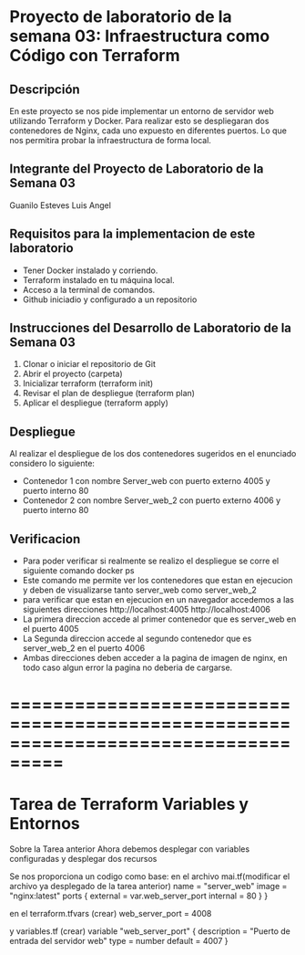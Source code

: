 # Proyecto de laboratorio de la semana 03: Infraestructura como Código con Terraform

## Descripción

En este proyecto se nos pide implementar un entorno de servidor web utilizando Terraform y Docker.
Para realizar esto se despliegaran dos contenedores de Nginx, cada uno expuesto en diferentes puertos.
Lo que nos permitira probar la infraestructura de forma local.

## Integrante del Proyecto de Laboratorio de la Semana 03

Guanilo Esteves Luis Angel

## Requisitos para la implementacion de este laboratorio

- Tener Docker instalado y corriendo.
- Terraform instalado en tu máquina local.
- Acceso a la terminal de comandos.
- Github iniciadio y configurado a un repositorio

## Instrucciones del Desarrollo de Laboratorio de la Semana 03

1. Clonar o iniciar el repositorio de Git
2. Abrir el proyecto (carpeta)
3. Inicializar terraform (terraform init)
4. Revisar el plan de despliegue (terraform plan)
5. Aplicar el despliegue (terraform apply)

## Despliegue
Al realizar el despliegue de los dos contenedores sugeridos en el enunciado considero lo siguiente:
- Contenedor 1 con nombre Server_web con puerto externo 4005 y puerto interno 80
- Contenedor 2 con nombre Server_web_2 con puerto externo 4006 y puerto interno 80

## Verificacion
- Para poder verificar si realmente se realizo el despliegue se corre el siguiente comando
docker ps
- Este comando me permite ver los contenedores que estan en ejecucion y deben de visualizarse tanto server_web como server_web_2
- para verificar que estan en ejecucion en un navegador accedemos a las siguientes direcciones
        http://localhost:4005
        http://localhost:4006
 - La primera direccion accede al primer contenedor que es server_web en el puerto 4005
 - La Segunda direccion accede al segundo contenedor que es server_web_2 en el puerto 4006
 - Ambas direcciones deben acceder a la pagina de imagen de nginx, en todo caso algun error la pagina no deberia de cargarse.
 
===================================================================================
===================================================================================


 # Tarea de Terraform Variables y Entornos

 Sobre la Tarea anterior Ahora debemos desplegar con variables configuradas y desplegar dos recursos

 Se nos proporciona un codigo como base:
 en el archivo mai.tf(modificar el archivo ya desplegado de la tarea anterior)
 name  = "server_web"
  image = "nginx:latest"
  ports {
    external = var.web_server_port
    internal = 80
  }
}

en el terraform.tfvars (crear)
web_server_port = 4008


y variables.tf (crear)
variable "web_server_port" {
  description = "Puerto de entrada del servidor web"
  type        = number
  default     = 4007
}
